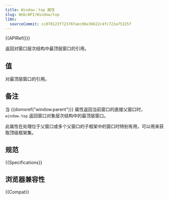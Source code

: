 ```yaml
---
title: Window：top 属性
slug: Web/API/Window/top
l10n:
  sourceCommit: cc070123f72376faec06e36622c4fc723a75325f
---
```


{{APIRef()}}

返回对窗口层次结构中最顶层窗口的引用。

## 值

对最顶层窗口的引用。

## 备注

当 {{domxref("window.parent")}} 属性返回当前窗口的直接父窗口时，`window.top` 返回窗口对象层次结构中的最顶层窗口。

此属性在处理位于父窗口或多个父窗口的子框架中的窗口时特别有用，可以用来获取顶级框架集。

## 规范

{{Specifications}}

## 浏览器兼容性

{{Compat}}
